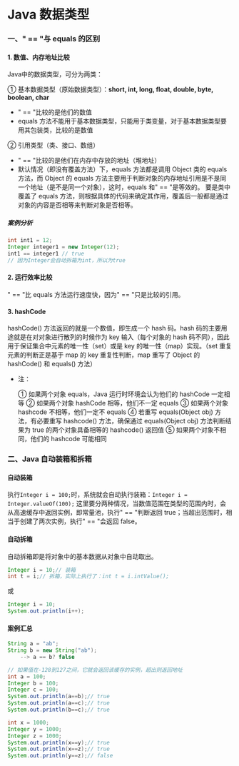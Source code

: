 # Java 数据类型

### 一、" == "与 equals 的区别

#### 1. 数值、内存地址比较

Java中的数据类型，可分为两类：

① 基本数据类型（原始数据类型）：**short, int, long, float, double, byte, boolean, char**

* " == "比较的是他们的数值
* equals 方法不能用于基本数据类型，只能用于类变量，对于基本数据类型要用其包装类，比较的是数值

② 引用类型（类、接口、数组）

* " == "比较的是他们在内存中存放的地址（堆地址）
* 默认情况（即没有覆盖方法）下，equals 方法都是调用 Object 类的 equals 方法，而 Object 的 equals 方法主要用于判断对象的内存地址引用是不是同一个地址（是不是同一个对象），这时，equals 和" == "是等效的。
  要是类中覆盖了 equals 方法，则根据具体的代码来确定其作用，覆盖后一般都是通过对象的内容是否相等来判断对象是否相等。

##### 案例分析

````java
int int1 = 12;
Integer integer1 = new Integer(12);
int1 == integer1 // true
// 因为Integer会自动拆箱为int，所以为true
````

#### 2. 运行效率比较

" == "比 equals 方法运行速度快，因为" == "只是比较的引用。

#### 3. hashCode

hashCode() 方法返回的就是一个数值，即生成一个 hash 码。hash 码的主要用途就是在对对象进行散列的时候作为 key 输入（每个对象的 hash 码不同），因此用于保证集合中元素的唯一性（set）或是 key 的唯一性（map）实现。（set 重复元素的判断正是基于 map 的 key 重复性判断，map 重写了 Object 的 hashCode() 和 equals() 方法）

* 注：

  ① 如果两个对象 equals，Java 运行时环境会认为他们的 hashCode 一定相等
  ② 如果两个对象 hashCode 相等，他们不一定 equals
  ③ 如果两个对象 hashcode 不相等，他们一定不 equals
  ④ 若重写 equals(Object obj) 方法，有必要重写  hashcode() 方法，确保通过 equals(Object obj) 方法判断结果为 true 的两个对象具备相等的 hashcode() 返回值
  ⑤ 如果两个对象不相同，他们的 hashcode 可能相同

### 二、Java 自动装箱和拆箱

#### 自动装箱

执行`Integer i = 100;`时，系统就会自动执行装箱：`Integer i = Integer.valueOf(100);`
这里要分两种情况，当数值范围在类型的范围内时，会从高速缓存中返回实例，即常量池，执行" == "判断返回 true；当超出范围时，相当于创建了两次实例，执行" == "会返回 false。

#### 自动拆箱

自动拆箱即是将对象中的基本数据从对象中自动取出。

````java
Integer i = 10;// 装箱
int t = i;// 拆箱，实际上执行了：int t = i.intValue();
````

或

````java
Integer i = 10;
System.out.println(i++);
````

#### 案例汇总

````java
String a = "ab";
String b = new String("ab");
	--> a == b? false

// 如果值在-128到127之间，它就会返回该缓存的实例，超出则返回地址
int a = 100;
Integer b = 100;
Integer c = 100;
System.out.println(a==b);// true
System.out.println(a==c);// true
System.out.println(b==c);// true

int x = 1000;
Integer y = 1000;
Integer z = 1000;
System.out.println(x==y);// true
System.out.println(x==z);// true
System.out.println(y==z);// false
````

